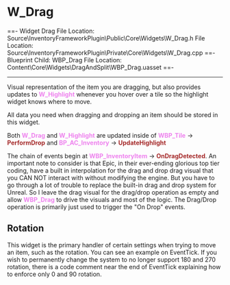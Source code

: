 # W_Drag

==- Widget Drag
File Location: Source\InventoryFrameworkPlugin\Public\Core\Widgets\W_Drag.h
File Location: Source\InventoryFrameworkPlugin\Private\Core\Widgets\W_Drag.cpp
==- Blueprint Child: WBP_Drag
File Location: Content\Core\Widgets\DragAndSplit\WBP_Drag.uasset
==-

---

Visual representation of the item you are dragging, but also provides updates to <span style="color:violet">**W_Highlight**</span> whenever you hover over a tile so the highlight widget knows where to move.

All data you need when dragging and dropping an item should be stored in this widget.

Both <span style="color:violet">**W_Drag**</span> and <span style="color:violet">**W_Highlight**</span> are updated inside of <span style="color:violet">**WBP_Tile**</span> ->  <span style="color:brown">**PerformDrop**</span> and <span style="color:violet">**BP_AC_Inventory**</span> -> <span style="color:brown">**UpdateHighlight**</span>

The chain of events begin at <span style="color:violet">**WBP_InventoryItem**</span> ->  <span style="color:brown">**OnDragDetected**</span>. An important note to consider is that Epic, in their ever-ending glorious top tier coding, have a built in interpolation for the drag and drop drag visual that you CAN NOT interact with without modifying the engine.
But you have to go through a lot of trouble to replace the built-in drag and drop system for Unreal. So I leave the drag visual for the drag/drop operation as empty and allow <span style="color:violet">**WBP_Drag**</span> to drive the visuals and most of the logic. The Drag/Drop operation is primarily just used to trigger the "On Drop" events.

## Rotation
This widget is the primary handler of certain settings when trying to move an item, such as the rotation.
You can see an example on EventTick.
If you wish to permanently change the system to no longer support 180 and 270 rotation, there is a code comment near the end of EventTick explaining how to enforce only 0 and 90 rotation.